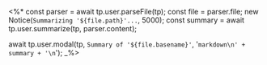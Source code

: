 <%*
const parser = await tp.user.parseFile(tp);
const file = parser.file;
new Notice(`Summarizing '${file.path}'...`, 5000);
const summary = await tp.user.summarize(tp, parser.content);

await tp.user.modal(tp, `Summary of '${file.basename}'`, '```markdown\n' + summary + '\n```');
_%>
